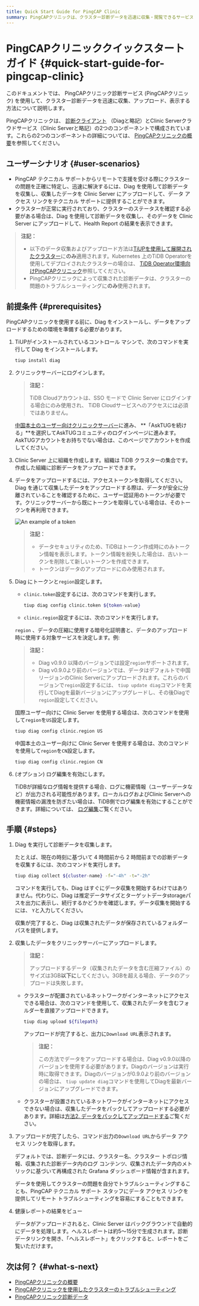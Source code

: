 ```yaml
---
title: Quick Start Guide for PingCAP Clinic
summary: PingCAPクリニックは、クラスター診断データを迅速に収集・閲覧できるサービスです。DiagクライアントとClinic Serverで構成されています。ユーザーはDiagで診断データを収集し、Clinic Serverにアップロードして、Health Reportの結果を閲覧できます。ご利用前に、Diagをインストールし、Clinic Serverにログインし、組織を作成し、アクセストークンを取得して、Diagでトークンとリージョンを設定する必要があります。データを収集・アップロードした後、データアクセスリンクを取得し、Health Reportを閲覧できるようになります。
---
```


# PingCAPクリニッククイックスタートガイド {#quick-start-guide-for-pingcap-clinic}

このドキュメントでは、 PingCAPクリニック診断サービス (PingCAPクリニック) を使用して、クラスター診断データを迅速に収集、アップロード、表示する方法について説明します。

PingCAPクリニックは、 [診断クライアント](https://github.com/pingcap/diag) （Diagと略記）とClinic Serverクラウドサービス（Clinic Serverと略記）の2つのコンポーネントで構成されています。これらの2つのコンポーネントの詳細については、 [PingCAPクリニックの概要](/clinic/clinic-introduction.md)を参照してください。

## ユーザーシナリオ {#user-scenarios}

-   PingCAP テクニカル サポートからリモートで支援を受ける際にクラスターの問題を正確に特定し、迅速に解決するには、Diag を使用して診断データを収集し、収集したデータを Clinic Server にアップロードして、データ アクセス リンクをテクニカル サポートに提供することができます。
-   クラスターが正常に実行されており、クラスターのステータスを確認する必要がある場合は、Diag を使用して診断データを収集し、そのデータを Clinic Server にアップロードして、Health Report の結果を表示できます。

> **注記：**
>
> -   以下のデータ収集およびアップロード方法は[TiUPを使用して展開されたクラスター](/production-deployment-using-tiup.md)に**のみ**適用されます。Kubernetes 上のTiDB Operatorを使用してデプロイされたクラスターの場合は、 [TiDB Operator環境向けPingCAPクリニック](https://docs.pingcap.com/tidb-in-kubernetes/stable/clinic-user-guide)参照してください。
> -   PingCAPクリニックによって収集された診断データは、クラスターの問題のトラブルシューティングに**のみ**使用されます。

## 前提条件 {#prerequisites}

PingCAPクリニックを使用する前に、Diag をインストールし、データをアップロードするための環境を準備する必要があります。

1.  TiUPがインストールされているコントロール マシンで、次のコマンドを実行して Diag をインストールします。

    ```bash
    tiup install diag
    ```

2.  クリニックサーバーにログインします。

    <SimpleTab groupId="clinicServer">
    <div label="Clinic Server for international users" value="clinic-us">

    > **注記：**
    >
    > TiDB Cloudアカウントは、SSO モードで Clinic Server にログインする場合にのみ使用され、 TiDB Cloudサービスへのアクセスには必須ではありません。

    </div>

    <div label="Clinic Server for users in the Chinese mainland" value="clinic-cn">

    [中国本土のユーザー向けクリニックサーバー](https://clinic.pingcap.com.cn)に進み、 **「AskTUGを続ける」**を選択してAskTUGコミュニティのログインページに進みます。AskTUGアカウントをお持ちでない場合は、このページでアカウントを作成してください。

    </div>
    </SimpleTab>

3.  Clinic Server 上に組織を作成します。組織は TiDB クラスターの集合です。作成した組織に診断データをアップロードできます。

4.  データをアップロードするには、アクセストークンを取得してください。Diag を通じて収集したデータをアップロードする際は、データが安全に分離されていることを確認するために、ユーザー認証用のトークンが必要です。クリニックサーバーから既にトークンを取得している場合は、そのトークンを再利用できます。

    ![An example of a token](/media/clinic-get-token.png)

    > **注記：**
    >
    > -   データセキュリティのため、TiDBはトークン作成時にのみトークン情報を表示します。トークン情報を紛失した場合は、古いトークンを削除して新しいトークンを作成できます。
    > -   トークンはデータのアップロードにのみ使用されます。

5.  Diag にトークンと`region`設定します。

    -   `clinic.token`設定するには、次のコマンドを実行します。

        ```bash
        tiup diag config clinic.token ${token-value}
        ```

    -   `clinic.region`設定するには、次のコマンドを実行します。

    `region` 、データの圧縮に使用する暗号化証明書と、データのアップロード時に使用する対象サービスを決定します。例:

    > **注記：**
    >
    > -   Diag v0.9.0 以降のバージョンでは設定`region`サポートされます。
    > -   Diag v0.9.0より前のバージョンでは、データはデフォルトで中国リージョンのClinic Serverにアップロードされます。これらのバージョンで`region`設定するには、 `tiup update diag`コマンドを実行してDiagを最新バージョンにアップグレードし、その後Diagで`region`設定してください。

    <SimpleTab groupId="clinicServer">
     <div label="Clinic Server for international users" value="clinic-us">

    国際ユーザー向けに Clinic Server を使用する場合は、次のコマンドを使用して`region`を`US`設定します。

    ```bash
    tiup diag config clinic.region US
    ```

    </div>
     <div label="Clinic Server for users in the Chinese mainland" value="clinic-cn">

    中国本土のユーザー向けに Clinic Server を使用する場合は、次のコマンドを使用して`region`を`CN`設定します。

    ```bash
    tiup diag config clinic.region CN
    ```

    </div>

    </SimpleTab>

6.  (オプション) ログ編集を有効にします。

    TiDBが詳細なログ情報を提供する場合、ログに機密情報（ユーザーデータなど）が出力される可能性があります。ローカルログおよびClinic Serverへの機密情報の漏洩を防ぎたい場合は、TiDB側でログ編集を有効にすることができます。詳細については、 [ログ編集](/log-redaction.md#log-redaction-in-tidb-side)ご覧ください。

## 手順 {#steps}

1.  Diag を実行して診断データを収集します。

    たとえば、現在の時刻に基づいて 4 時間前から 2 時間前までの診断データを収集するには、次のコマンドを実行します。

    ```bash
    tiup diag collect ${cluster-name} -f="-4h" -t="-2h"
    ```

    コマンドを実行しても、Diag はすぐにデータ収集を開始するわけではありません。代わりに、Diag は推定データサイズとターゲットデータstorageパスを出力に表示し、続行するかどうかを確認します。データ収集を開始するには、 `Y`と入力してください。

    収集が完了すると、Diag は収集されたデータが保存されているフォルダー パスを提供します。

2.  収集したデータをクリニックサーバーにアップロードします。

    > **注記：**
    >
    > アップロードするデータ（収集されたデータを含む圧縮ファイル）のサイズは3GB**以下に**してください。3GBを超える場合、データのアップロードは失敗します。

    -   クラスターが配置されているネットワークがインターネットにアクセスできる場合は、次のコマンドを使用して、収集されたデータを含むフォルダーを直接アップロードできます。

        ```bash
        tiup diag upload ${filepath}
        ```

        アップロードが完了すると、出力に`Download URL`表示されます。

        > **注記：**
        >
        > この方法でデータをアップロードする場合は、Diag v0.9.0以降のバージョンを使用する必要があります。Diagのバージョンは実行時に取得できます。Diagのバージョンが0.9.0より前のバージョンの場合は、 `tiup update diag`コマンドを使用してDiagを最新バージョンにアップグレードできます。

    -   クラスターが設置されているネットワークがインターネットにアクセスできない場合は、収集したデータをパックしてアップロードする必要があります。詳細は[方法2. データをパックしてアップロードする](/clinic/clinic-user-guide-for-tiup.md#method-2-pack-and-upload-data)ご覧ください。

3.  アップロードが完了したら、コマンド出力の`Download URL`からデータ アクセス リンクを取得します。

    デフォルトでは、診断データには、クラスター名、クラスター トポロジ情報、収集された診断データ内のログ コンテンツ、収集されたデータ内のメトリックに基づいて再構成された Grafana ダッシュボード情報が含まれます。

    データを使用してクラスターの問題を自分でトラブルシューティングすることも、PingCAP テクニカル サポート スタッフにデータ アクセス リンクを提供してリモート トラブルシューティングを容易にすることもできます。

4.  健康レポートの結果をビュー

    データがアップロードされると、Clinic Server はバックグラウンドで自動的にデータを処理します。ヘルスレポートは約5～15分で生成されます。診断データリンクを開き、「ヘルスレポート」をクリックすると、レポートをご覧いただけます。

## 次は何？ {#what-s-next}

-   [PingCAPクリニックの概要](/clinic/clinic-introduction.md)
-   [PingCAPクリニックを使用したクラスターのトラブルシューティング](/clinic/clinic-user-guide-for-tiup.md)
-   [PingCAPクリニック診断データ](/clinic/clinic-data-instruction-for-tiup.md)
